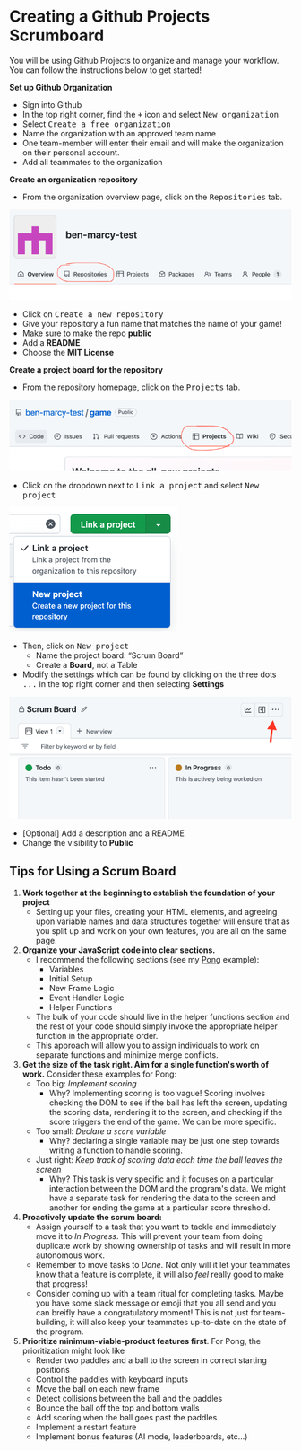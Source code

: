 # Creating a Github Projects Scrumboard

You will be using Github Projects to organize and manage your workflow. You can follow the instructions below to get started!

**Set up Github Organization**
* Sign into Github
* In the top right corner, find the <kbd>+</kbd> icon and select <kbd>New organization</kbd>
* Select <kbd>Create a free organization</kbd>
* Name the organization with an approved team name
* One team-member will enter their email and will make the organization on their personal account.
* Add all teammates to the organization

**Create an organization repository**
* From the organization overview page, click on the <kbd>Repositories</kbd> tab.

![](img/new-org-repo.png)

* Click on <kbd>Create a new repository</kbd>
* Give your repository a fun name that matches the name of your game!
* Make sure to make the repo **public**
* Add a **README**
* Choose the **MIT License** 

**Create a project board for the repository**
* From the repository homepage, click on the <kbd>Projects</kbd> tab.

![](img/repo-projects.png)

* Click on the dropdown next to <kbd>Link a project</kbd> and select <kbd>New project</kbd>

![](img/new-project.png)

* Then, click on <kbd>New project</kbd>
    * Name the project board: “Scrum Board”
    * Create a **Board**, not a Table
* Modify the settings which can be found by clicking on the three dots <kbd>...</kbd> in the top right corner and then selecting **Settings**

![](img/project-settings.png)

  * [Optional] Add a description and a README
  * Change the visibility to **Public**


## Tips for Using a Scrum Board
1. **Work together at the beginning to establish the foundation of your project**
   * Setting up your files, creating your HTML elements, and agreeing upon variable names and data structures together will ensure that as you split up and work on your own features, you are all on the same page.
2. **Organize your JavaScript code into clear sections.**
   * I recommend the following sections (see my [Pong](https://github.com/The-Marcy-Lab-School/Fall-2022-Curriculum-BMC/blob/main/se-unit-5/pong/index.js) example):
      * Variables
      * Initial Setup
      * New Frame Logic
      * Event Handler Logic
      * Helper Functions
   * The bulk of your code should live in the helper functions section and the rest of your code should simply invoke the appropriate helper function in the appropriate order.
   * This approach will allow you to assign individuals to work on separate functions and minimize merge conflicts.
4. **Get the size of the task right. Aim for a single function's worth of work.** Consider these examples for Pong:
   * Too big: _Implement scoring_
      * Why? Implementing scoring is too vague! Scoring involves checking the DOM to see if the ball has left the screen, updating the scoring data, rendering it to the screen, and checking if the score triggers the end of the game. We can be more specific.
   * Too small: _Declare a `score` variable_
      * Why? declaring a single variable may be just one step towards writing a function to handle scoring.
   * Just right: _Keep track of scoring data each time the ball leaves the screen_ 
      * Why? This task is very specific and it focuses on a particular interaction between the DOM and the program's data. We might have a separate task for rendering the data to the screen and another for ending the game at a particular score threshold.
5. **Proactively update the scrum board:**
   * Assign yourself to a task that you want to tackle and immediately move it to _In Progress_. This will prevent your team from doing duplicate work by showing ownership of tasks and will result in more autonomous work.
   * Remember to move tasks to _Done_. Not only will it let your teammates know that a feature is complete, it will also _feel_ really good to make that progress!
   * Consider coming up with a team ritual for completing tasks. Maybe you have some slack message or emoji that you all send and you can breifly have a congratulatory moment! This is not just for team-building, it will also keep your teammates up-to-date on the state of the program.
6. **Prioritize minimum-viable-product features first**. For Pong, the prioritization might look like
   * Render two paddles and a ball to the screen in correct starting positions
   * Control the paddles with keyboard inputs
   * Move the ball on each new frame
   * Detect collisions between the ball and the paddles
   * Bounce the ball off the top and bottom walls
   * Add scoring when the ball goes past the paddles
   * Implement a restart feature
   * Implement bonus features (AI mode, leaderboards, etc...)
